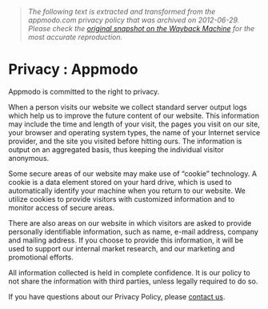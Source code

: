 > *The following text is extracted and transformed from the appmodo.com privacy policy that was archived on 2012-06-29. Please check the [original snapshot on the Wayback Machine](https://web.archive.org/web/20120629084024id_/http%3A//appmodo.com/privacy) for the most accurate reproduction.*

# Privacy : Appmodo

Appmodo is committed to the right to privacy.

When a person visits our website we collect standard server output logs which help us to improve the future content of our website. This information may include the time and length of your visit, the pages you visit on our site, your browser and operating system types, the name of your Internet service provider, and the site you visited before hitting ours. The information is output on an aggregated basis, thus keeping the individual visitor anonymous.

Some secure areas of our website may make use of “cookie” technology. A cookie is a data element stored on your hard drive, which is used to automatically identify your machine when you return to our website. We utilize cookies to provide visitors with customized information and to monitor access of secure areas.

There are also areas on our website in which visitors are asked to provide personally identifiable information, such as name, e-mail address, company and mailing address. If you choose to provide this information, it will be used to support our internal market research, and our marketing and promotional efforts.

All information collected is held in complete confidence. It is our policy to not share the information with third parties, unless legally required to do so.

If you have questions about our Privacy Policy, please [contact us](https://web.archive.org/contact/).
